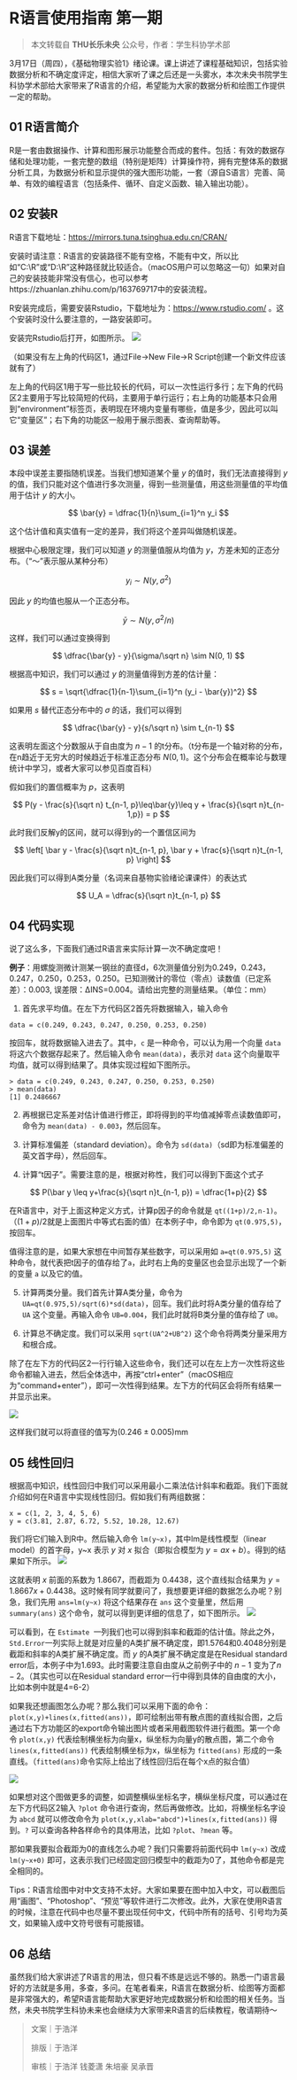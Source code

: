 # R语言使用指南 第一期

> 本文转载自 **THU长乐未央** 公众号，作者：学生科协学术部

3月17日（周四），《基础物理实验1》绪论课。课上讲述了课程基础知识，包括实验数据分析和不确定度评定，相信大家听了课之后还是一头雾水，本次未央书院学生科协学术部给大家带来了R语言的介绍，希望能为大家的数据分析和绘图工作提供一定的帮助。

## 01 R语言简介

R是一套由数据操作、计算和图形展示功能整合而成的套件。包括：有效的数据存储和处理功能，一套完整的数组（特别是矩阵）计算操作符，拥有完整体系的数据分析工具，为数据分析和显示提供的强大图形功能，一套（源自S语言）完善、简单、有效的编程语言（包括条件、循环、自定义函数、输入输出功能）。

## 02 安装R

R语言下载地址：https://mirrors.tuna.tsinghua.edu.cn/CRAN/

安装时请注意：R语言的安装路径不能有空格，不能有中文，所以比如“C:\R”或“D:\R”这种路径就比较适合。（macOS用户可以忽略这一句）如果对自己的安装技能非常没有信心，也可以参考https://zhuanlan.zhihu.com/p/163769717中的安装流程。

R安装完成后，需要安装Rstudio，下载地址为：https://www.rstudio.com/ 。这个安装时没什么要注意的，一路安装即可。

安装完Rstudio后打开，如图所示。
![](../img/skills/R/1.png)

（如果没有左上角的代码区1，通过File->New File->R Script创建一个新文件应该就有了）

左上角的代码区1用于写一些比较长的代码，可以一次性运行多行；左下角的代码区2主要用于写比较简短的代码，主要用于单行运行；右上角的功能基本只会用到“environment”标签页，表明现在环境内变量有哪些，值是多少，因此可以叫它“变量区”；右下角的功能区一般用于展示图表、查询帮助等。

## 03 误差

本段中误差主要指随机误差。当我们想知道某个量 $y$ 的值时，我们无法直接得到 $y$ 的值，我们只能对这个值进行多次测量，得到一些测量值，用这些测量值的平均值用于估计 $y$ 的大小。

$$
\bar{y} = \dfrac{1}{n}\sum_{i=1}^n y_i
$$

这个估计值和真实值有一定的差异，我们将这个差异叫做随机误差。

根据中心极限定理，我们可以知道 $y$ 的测量值服从均值为 $y$，方差未知的正态分布。（“～”表示服从某种分布）

$$
y_i \sim N(y, \sigma^2)
$$

因此 $y$ 的均值也服从一个正态分布。

$$
\bar{y} \sim N(y, \sigma^2 / n)
$$

这样，我们可以通过变换得到

$$
\dfrac{\bar{y} - y}{\sigma/\sqrt n} \sim N(0, 1)
$$

根据高中知识，我们可以通过 $y$ 的测量值得到方差的估计量：

$$
s = \sqrt{\dfrac{1}{n-1}\sum_{i=1}^n (y_i - \bar{y})^2}
$$

如果用 $s$ 替代正态分布中的 $\sigma$ 的话，我们可以得到

$$
\dfrac{\bar{y} - y}{s/\sqrt n} \sim t_{n-1}
$$

这表明左面这个分数服从于自由度为 $n-1$ 的t分布。（t分布是一个轴对称的分布，在n趋近于无穷大的时候趋近于标准正态分布 $N(0,1)$。这个分布会在概率论与数理统计中学习，或者大家可以参见百度百科）

假如我们的置信概率为 $p$，这表明

$$
P(y - \frac{s}{\sqrt n} t_{n-1, p}\leq\bar{y}\leq y + \frac{s}{\sqrt n}t_{n-1,p}) = p
$$

此时我们反解y的区间，就可以得到y的一个置信区间为

$$
\left[
    \bar y - \frac{s}{\sqrt n}t_{n-1, p}, \bar y + \frac{s}{\sqrt n}t_{n-1, p}
\right]
$$

因此我们可以得到A类分量（名词来自基物实验绪论课课件）的表达式

$$
U_A = \dfrac{s}{\sqrt n}t_{n-1, p}
$$

## 04 代码实现

说了这么多，下面我们通过R语言来实际计算一次不确定度吧！

**例子**：用螺旋测微计测某一钢丝的直径d，6次测量值分别为0.249，0.243，0.247，0.250，0.253，0.250。已知测微计的零位（零点）读数值（已定系差）：0.003, 误差限：ΔINS=0.004。请给出完整的测量结果。（单位：mm）

1. 首先求平均值。在左下方代码区2首先将数据输入，输入命令

```
data = c(0.249, 0.243, 0.247, 0.250, 0.253, 0.250)
```

按回车，就将数据输入进去了。其中，`c` 是一种命令，可以认为用一个向量 `data` 将这六个数据存起来了。然后输入命令 `mean(data)`，表示对 `data` 这个向量取平均值，就可以得到结果了。具体实现过程如下图所示。

```
> data = c(0.249, 0.243, 0.247, 0.250, 0.253, 0.250)
> mean(data)
[1] 0.2486667
```

2. 再根据已定系差对估计值进行修正，即将得到的平均值减掉零点读数值即可，命令为 `mean(data) - 0.003`，然后回车。

3. 计算标准偏差（standard deviation）。命令为 `sd(data)`（sd即为标准偏差的英文首字母），然后回车。

4. 计算“t因子”。需要注意的是，根据对称性，我们可以得到下面这个式子

$$
P(\bar y \leq y+\frac{s}{\sqrt n}t_{n-1, p}) = \dfrac{1+p}{2}
$$

在R语言中，对于上面这种定义方式，计算p因子的命令就是 `qt((1+p)/2,n-1)`。（$(1+p)/2$就是上面图片中等式右面的值）在本例子中，命令即为 `qt(0.975,5)`，按回车。

值得注意的是，如果大家想在中间暂存某些数字，可以采用如 `a=qt(0.975,5)` 这种命令，就代表把t因子的值存给了`a`，此时右上角的变量区也会显示出现了一个新的变量 `a` 以及它的值。

5. 计算两类分量。我们首先计算A类分量，命令为 `UA=qt(0.975,5)/sqrt(6)*sd(data)`，回车。我们此时将A类分量的值存给了 `UA` 这个变量。再输入命令 `UB=0.004`，我们此时就将B类分量的值存给了 `UB`。

6. 计算总不确定度。我们可以采用 `sqrt(UA^2+UB^2)` 这个命令将两类分量采用方和根合成。

除了在左下方的代码区2一行行输入这些命令，我们还可以在左上方一次性将这些命令都输入进去，然后全体选中，再按“ctrl+enter”（macOS相应为“command+enter”），即可一次性得到结果。左下方的代码区会将所有结果一并显示出来。

![](../img/skills/R/2.png)

这样我们就可以将直径的值写为$(0.246\pm 0.005)\text{mm}$

## 05 线性回归

根据高中知识，线性回归中我们可以采用最小二乘法估计斜率和截距。我们下面就介绍如何在R语言中实现线性回归。假如我们有两组数据：

```
x = c(1, 2, 3, 4, 5, 6)
y = c(3.81, 2.87, 6.72, 5.52, 10.28, 12.67)
```

我们将它们输入到R中。然后输入命令 `lm(y~x)`，其中lm是线性模型（linear model）的首字母，y~x 表示 $y$ 对 $x$ 拟合（即拟合模型为 $y=ax+b$）。得到的结果如下所示。
![](../img/skills/R/3.png)

这就表明 $x$ 前面的系数为 $1.8667$，而截距为 $0.4438$，这个直线拟合结果为 $y=1.8667x+0.4438$。这时候有同学就要问了，我想要更详细的数据怎么办呢？别急，我们先用 `ans=lm(y~x)` 将这个结果存在 `ans` 这个变量里，然后用 `summary(ans)` 这个命令，就可以得到更详细的信息了，如下图所示。
![](../img/skills/R/4.png)

可以看到，在 `Estimate `一列我们也可以得到斜率和截距的估计值。除此之外，`Std.Error`一列实际上就是对应量的A类扩展不确定度，即1.5764和0.4048分别是截距和斜率的A类扩展不确定度。而 $y$ 的A类扩展不确定度是在Residual standard error后，本例子中为1.693。此时需要注意自由度从之前例子中的 $n-1$ 变为了$n-2$。（其实也可以在Residual standard error一行中得到具体的自由度的大小，比如本例中就是4=6-2）

如果我还想画图怎么办呢？那么我们可以采用下面的命令：`plot(x,y)+lines(x,fitted(ans))`，即可绘制出带有散点图的直线拟合图，之后通过右下方功能区的export命令输出图片或者采用截图软件进行截图。第一个命令 `plot(x,y)` 代表绘制横坐标为向量x，纵坐标为向量y的散点图，第二个命令 `lines(x,fitted(ans))` 代表绘制横坐标为x，纵坐标为 `fitted(ans)` 形成的一条直线。（`fitted(ans)`命令实际上给出了线性回归后在每个x点的拟合值）

![](../img/skills/R/5.png)

如果想对这个图做更多的调整，如调整横纵坐标名字，横纵坐标尺度，可以通过在左下方代码区2输入 `?plot` 命令进行查询，然后再做修改。比如，将横坐标名字设为 `abcd` 就可以修改命令为 `plot(x,y,xlab="abcd")+lines(x,fitted(ans))` 得到。`?` 可以查询各种各样命令的具体用法，比如 `?plot`、`?mean` 等。

那如果我要拟合截距为0的直线怎么办呢？我们只需要将前面代码中 `lm(y~x)` 改成 `lm(y~x+0)` 即可，这表示我们已经固定回归模型中的截距为0了，其他命令都是完全相同的。

Tips：R语言绘图中对中文支持不太好。大家如果要在图中加入中文，可以截图后用“画图”、“Photoshop”、“预览”等软件进行二次修改。此外，大家在使用R语言的时候，注意在代码中也尽量不要出现任何中文，代码中所有的括号、引号均为英文，如果输入成中文符号很有可能报错。

## 06 总结

虽然我们给大家讲述了R语言的用法，但只看不练是远远不够的。熟悉一门语言最好的方法就是多用，多查，多问。在笔者看来，R语言在数据分析、绘图等方面都是非常强大的，希望R语言能帮助大家更好地完成数据分析和绘图的相关任务。当然，未央书院学生科协未来也会继续为大家带来R语言的后续教程，敬请期待～

> 文案｜于浩洋
>
> 排版｜于浩洋
>
> 审核｜于浩洋 钱菱潇 朱培豪 吴承晋
